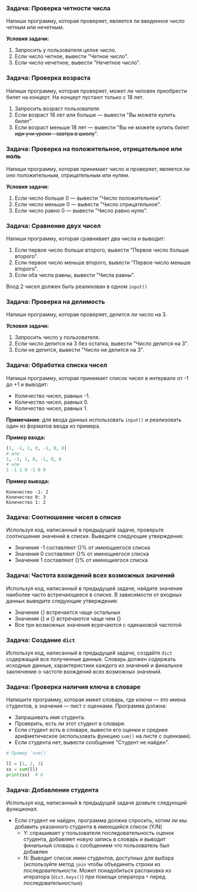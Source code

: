 ### Задача: Проверка четности числа
Напиши программу, которая проверяет, является ли введенное число четным или нечетным.

**Условия задачи:**
1. Запросить у пользователя целое число.
2. Если число четное, вывести "Четное число".
3. Если число нечетное, вывести "Нечетное число".


### Задача: Проверка возраста
Напиши программу, которая проверяет, может ли человек приобрести билет на концерт. На концерт пустают только с 18 лет.

1. Запросить возраст пользователя.
2. Если возраст 18 лет или больше — вывести "Вы можете купить билет".
3. Если возраст меньше 18 лет — вывести "Вы не можете купить билет ~~иди учи уроки - завтра в школу~~".


### Задача: Проверка на положительное, отрицательное или ноль
Напиши программу, которая принимает число и проверяет, является ли оно положительным, отрицательным или нулем.

**Условия задачи:**
1. Если число больше 0 — вывести "Число положительное".
2. Если число меньше 0 — вывести "Число отрицательное".
3. Если число равно 0 — вывести "Число равно нулю".


### Задача: Сравнение двух чисел
Напиши программу, которая сравнивает два числа и выводит:
1. Если первое число больше второго, вывести "Первое число больше второго".
2. Если первое число меньше второго, вывести "Первое число меньше второго".
3. Если оба числа равны, вывести "Числа равны".

Воод 2 чисел должен быть реалихован в одном `input()`


### Задача: Проверка на делимость
Напиши программу, которая проверяет, делится ли число на 3.

**Условия задачи:**
1. Запросить число у пользователя.
2. Если число делится на 3 без остатка, вывести "Число делится на 3".
3. Если не делится, вывести "Число не делится на 3".


### Задача: Обработка списка чисел
Напиши программу, которая принимает список чисел в интервале от -1 до +1 и выводит:
- Количество чисел, равных -1.
- Количество чисел, равных 0.
- Количество чисел, равных 1.

**Примечание**: для ввода данных использовать `input()` и реализовать один из форматов ввода из примера.

**Пример ввода:**
```python
[1, -1, 1, 0, -1, 0, 0]
# или
1, -1, 1, 0, -1, 0, 0
# или
1 -1 1 0 -1 0 0
```

**Пример вывода:**
```
Количество -1: 2
Количество 0: 3
Количество 1: 2
```

### Задача: Соотношение чисел в списке
Используя код, написанный в предыдущей задаче, проверьте соотношение значений в списке. Выведите следующие утверждения:
- Значения -1 составляют {}% от имеющиегося списка
- Значения 0 составляют {}% от имеющиегося списка
- Значения 1 составляют {}% от имеющиегося списка


### Задача: Частота вхождений всех возможных значений
Используя код, написанный в предыдущей задаче, найдите значение наиболее часто встречающееся в списке. В зависимости от входных данных выведите следующие утверждения:

- Значение {} встречается чаще остальных
- Значения {} и {} встречаются чаще чем {}
- Все три возможных значения всречаются с одинаковой частотой


### Задача: Создание `dict`
Используя код, написанный в предыдущей задаче, создайте `dict` содержащий все полученные данные. Словарь должен содержать исходные данные, характеристики каждого из значений и финальное заключение о частоте вхождений всех возможных значений.


### Задача: Проверка наличия ключа в словаре
Напишите программу, которая имеет словарь, где ключи — это имена студентов, а значения — лист с оценками. Программа должна:
- Запрашивать имя студента.
- Проверить, есть ли этот студент в словаре.
- Если студент есть в словаре, вывести его оценки и среднее арифметическое (использовать функцию `sum()` на листе с оценками).
- Если студента нет, вывести сообщение "Студент не найден".

```python
# Пример `sum()`

ll = [1, 2, 3]
ss = sum(ll)
print(ss)  # 6
```

### Задача: Добавление студента
Используя код, написанный в предыдущей задаче доавьте следующий функционал.
- Если студент не найден, программа должна спросить, хотим ли мы добавить указанного студента в имеющийся список (Y/N)
  - Y: спрашивает у пользователя последовательность оценок студента, добавляет новую запись в словарь и выводит финальный словарь с сообщением что пользователь был добавлен 
  - N: Выводит список имен студентов, доступных для выбора (используйте метод `join` чтобы объединить строки из последовательности. Может понадобиться распаковка из итератора (`dict.keys()`) при помощи оператора `*` перед последовательностью)


